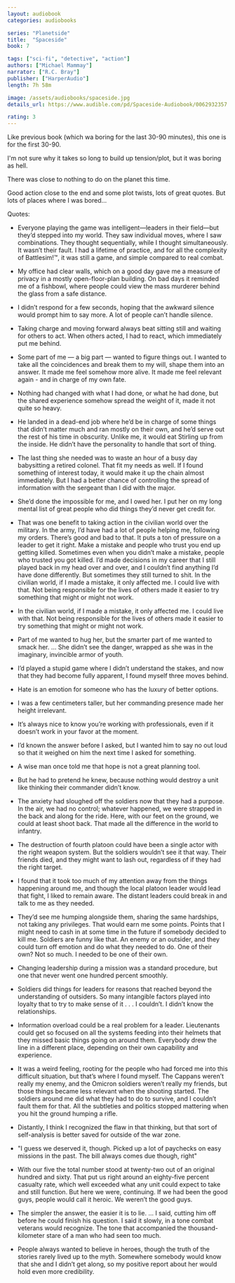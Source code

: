 ```yaml
---
layout: audiobook
categories: audiobooks

series: "Planetside"
title:  "Spaceside"
book: 7

tags: ["sci-fi", "detective", "action"]
authors: ["Michael Mammay"]
narrator: ["R.C. Bray"]
publisher: ["HarperAudio"]
length: 7h 58m

image: /assets/audiobooks/spaceside.jpg
details_url: https://www.audible.com/pd/Spaceside-Audiobook/0062932357

rating: 3
---
```


Like previous book (which wa boring for the last 30-90 minutes), this one is for the first 30-90.

I'm not sure why it takes so long to build up tension/plot, but it was boring as hell.

There was close to nothing to do on the planet this time.

Good action close to the end and some plot twists, lots of great quotes. But lots of places where I was bored...

Quotes:

* Everyone playing the game was intelligent—leaders in their field—but they’d stepped into my world. They saw individual moves, where I saw combinations. They thought sequentially, while I thought simultaneously. It wasn’t their fault. I had a lifetime of practice, and for all the complexity of Battlesim!™, it was still a game, and simple compared to real combat.

* My office had clear walls, which on a good day gave me a measure of privacy in a mostly open-floor-plan building. On bad days it reminded me of a fishbowl, where people could view the mass murderer behind the glass from a safe distance.

* I didn’t respond for a few seconds, hoping that the awkward silence would prompt him to say more. A lot of people can’t handle silence.

* Taking charge and moving forward always beat sitting still and waiting for others to act. When others acted, I had to react, which immediately put me behind.

* Some part of me — a big part — wanted to figure things out. I wanted to take all the coincidences and break them to my will, shape them into an answer. It made me feel somehow more alive. It made me feel relevant again - and in charge of my own fate.

* Nothing had changed with what I had done, or what he had done, but the shared experience somehow spread the weight of it, made it not quite so heavy.

* He landed in a dead-end job where he’d be in charge of some things that didn’t matter much and ran mostly on their own, and he’d serve out the rest of his time in obscurity. Unlike me, it would eat Stirling up from the inside. He didn’t have the personality to handle that sort of thing.

* The last thing she needed was to waste an hour of a busy day babysitting a retired colonel. That fit my needs as well. If I found something of interest today, it would make it up the chain almost immediately. But I had a better chance of controlling the spread of information with the sergeant than I did with the major.

* She’d done the impossible for me, and I owed her. I put her on my long mental list of great people who did things they’d never get credit for.

* That was one benefit to taking action in the civilian world over the military. In the army, I’d have had a lot of people helping me, following my orders. There’s good and bad to that. It puts a ton of pressure on a leader to get it right. Make a mistake and people who trust you end up getting killed. Sometimes even when you didn’t make a mistake, people who trusted you got killed.  I’d made decisions in my career that I still played back in my head over and over, and I couldn’t find anything I’d have done differently. But sometimes they still turned to shit. In the civilian world, if I made a mistake, it only affected me. I could live with that. Not being responsible for the lives of others made it easier to try something that might or might not work.

* In the civilian world, if I made a mistake, it only affected me. I could live with that. Not being responsible for the lives of others made it easier to try something that might or might not work.

* Part of me wanted to hug her, but the smarter part of me wanted to smack her. ... She didn’t see the danger, wrapped as she was in the imaginary, invincible armor of youth.

* I’d played a stupid game where I didn’t understand the stakes, and now that they had become fully apparent, I found myself three moves behind.

* Hate is an emotion for someone who has the luxury of better options.

* I was a few centimeters taller, but her commanding presence made her height irrelevant.

* It’s always nice to know you’re working with professionals, even if it doesn’t work in your favor at the moment.

* I’d known the answer before I asked, but I wanted him to say no out loud so that it weighed on him the next time I asked for something.

* A wise man once told me that hope is not a great planning tool.

* But he had to pretend he knew, because nothing would destroy a unit like thinking their commander didn’t know.

* The anxiety had sloughed off the soldiers now that they had a purpose. In the air, we had no control; whatever happened, we were strapped in the back and along for the ride. Here, with our feet on the ground, we could at least shoot back. That made all the difference in the world to infantry.

* The destruction of fourth platoon could have been a single actor with the right weapon system. But the soldiers wouldn’t see it that way. Their friends died, and they might want to lash out, regardless of if they had the right target. 

* I found that it took too much of my attention away from the things happening around me, and though the local platoon leader would lead that fight, I liked to remain aware. The distant leaders could break in and talk to me as they needed.

* They’d see me humping alongside them, sharing the same hardships, not taking any privileges. That would earn me some points. Points that I might need to cash in at some time in the future if somebody decided to kill me. Soldiers are funny like that. An enemy or an outsider, and they could turn off emotion and do what they needed to do. One of their own? Not so much. I needed to be one of their own.

*  Changing leadership during a mission was a standard procedure, but one that never went one hundred percent smoothly.

* Soldiers did things for leaders for reasons that reached beyond the understanding of outsiders. So many intangible factors played into loyalty that to try to make sense of it . . . I couldn’t. I didn’t know the relationships.

* Information overload could be a real problem for a leader. Lieutenants could get so focused on all the systems feeding into their helmets that they missed basic things going on around them. Everybody drew the line in a different place, depending on their own capability and experience.

* It was a weird feeling, rooting for the people who had forced me into this difficult situation, but that’s where I found myself. The Cappans weren’t really my enemy, and the Omicron soldiers weren’t really my friends, but those things became less relevant when the shooting started. The soldiers around me did what they had to do to survive, and I couldn’t fault them for that. All the subtleties and politics stopped mattering when you hit the ground humping a rifle.

* Distantly, I think I recognized the flaw in that thinking, but that sort of self-analysis is better saved for outside of the war zone.

* "I guess we deserved it, though. Picked up a lot of paychecks on easy missions in the past. The bill always comes due though, right"

* With our five the total number stood at twenty-two out of an original hundred and sixty. That put us right around an eighty-five percent casualty rate, which well exceeded what any unit could expect to take and still function. But here we were, continuing. If we had been the good guys, people would call it heroic. We weren’t the good guys.

* The simpler the answer, the easier it is to lie. ... I said, cutting him off before he could finish his question. I said it slowly, in a tone combat veterans would recognize. The tone that accompanied the thousand-kilometer stare of a man who had seen too much.

* People always wanted to believe in heroes, though the truth of the stories rarely lived up to the myth. Somewhere somebody would know that she and I didn’t get along, so my positive report about her would hold even more credibility.










